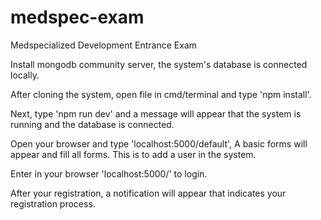 # medspec-exam
Medspecialized Development Entrance Exam

Install mongodb community server, the system's database is connected locally.

After cloning the system, open file in cmd/terminal and type 'npm install'.

Next, type 'npm run dev' and a message will appear that the system is running and the database is connected.

Open your browser and type 'localhost:5000/default', A basic forms will appear and fill all forms. This is to add a user in the system.

Enter in your browser 'localhost:5000/' to login.

After your registration, a notification will appear that indicates your registration process. 
